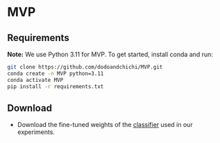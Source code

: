 # MVP

## Requirements

**Note:** We use Python 3.11 for MVP. To get started, install conda and run:

```bash
git clone https://github.com/dodoandchichi/MVP.git
conda create -n MVP python=3.11
conda activate MVP
pip install -r requirements.txt
```

## Download
- Download the fine-tuned weights of the [classifier](https://drive.google.com/drive/folders/1GPv4fAqBTMPBEaaKIkOnjOFOlHMnrS35?usp=drive_link) used in our experiments.
